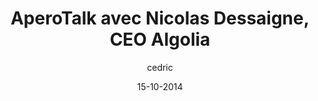 ---
layout: video
title: AperoTalk avec Nicolas Dessaigne, CEO Algolia
author: cedric
date: 15-10-2014
youtube_slug: "5ZpwR3VuT50"
labels:
  - talk
thumbnail: nicolas-dessaigne-algolia.jpg
description: "La semaine dernière nous avons eu le plaisir de recevoir Nicolas Dessaigne, cofondateur et CEO Algolia, afin d'échanger sur son parcours ainsi que sur la création et le développement d’Algolia."
---